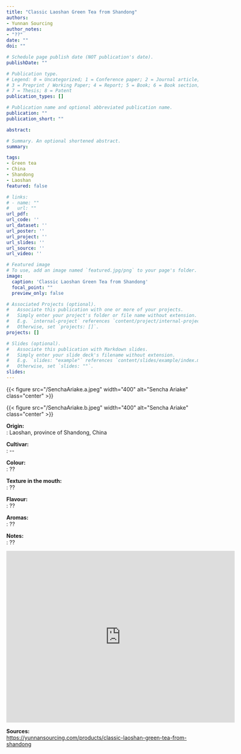 ```yaml
---
title: "Classic Laoshan Green Tea from Shandong"
authors:
- Yunnan Sourcing
author_notes:
- "??"
date: ""
doi: ""

# Schedule page publish date (NOT publication's date).
publishDate: ""

# Publication type.
# Legend: 0 = Uncategorized; 1 = Conference paper; 2 = Journal article;
# 3 = Preprint / Working Paper; 4 = Report; 5 = Book; 6 = Book section;
# 7 = Thesis; 8 = Patent
publication_types: []

# Publication name and optional abbreviated publication name.
publication: ""
publication_short: ""

abstract:

# Summary. An optional shortened abstract.
summary:

tags:
- Green tea
- China
- Shandong
- Laoshan
featured: false

# links:
# - name: ""
#   url: ""
url_pdf:
url_code: ''
url_dataset: ''
url_poster: ''
url_project: ''
url_slides: ''
url_source: ''
url_video: ''

# Featured image
# To use, add an image named `featured.jpg/png` to your page's folder.
image:
  caption: 'Classic Laoshan Green Tea from Shandong'
  focal_point: ""
  preview_only: false

# Associated Projects (optional).
#   Associate this publication with one or more of your projects.
#   Simply enter your project's folder or file name without extension.
#   E.g. `internal-project` references `content/project/internal-project/index.md`.
#   Otherwise, set `projects: []`.
projects: []

# Slides (optional).
#   Associate this publication with Markdown slides.
#   Simply enter your slide deck's filename without extension.
#   E.g. `slides: "example"` references `content/slides/example/index.md`.
#   Otherwise, set `slides: ""`.
slides:
---
```


{{< figure src="/SenchaAriake.a.jpeg" width="400" alt="Sencha Ariake" class="center" >}}

{{< figure src="/SenchaAriake.b.jpeg" width="400" alt="Sencha Ariake" class="center" >}}

<b>Origin:</b><br />
: Laoshan, province of Shandong, China

<b>Cultivar:</b><br />
: --

<b>Colour:</b><br />
: ??

<b>Texture in the mouth:</b><br />
: ?? 

<b>Flavour:</b><br />
: ??

<b>Aromas:</b><br />
: ??

<b>Notes:</b><br />
: ??

<iframe src="https://www.google.com/maps/embed?pb=!1m18!1m12!1m3!1d4005382.851502145!2d118.59818703018507!3d34.550255018272445!2m3!1f0!2f0!3f0!3m2!1i1024!2i768!4f13.1!3m3!1m2!1s0x3597b4b63cefba87%3A0xc029d332a36dfafa!2sLaoshan%20District%2C%20Qingdao%2C%20Shandong%2C%20China!5e0!3m2!1sen!2sit!4v1701594457110!5m2!1sen!2sit" width="600" height="450" style="border:0;" allowfullscreen="" loading="lazy" referrerpolicy="no-referrer-when-downgrade"></iframe>

<b>Sources:</b><br />
https://yunnansourcing.com/products/classic-laoshan-green-tea-from-shandong
